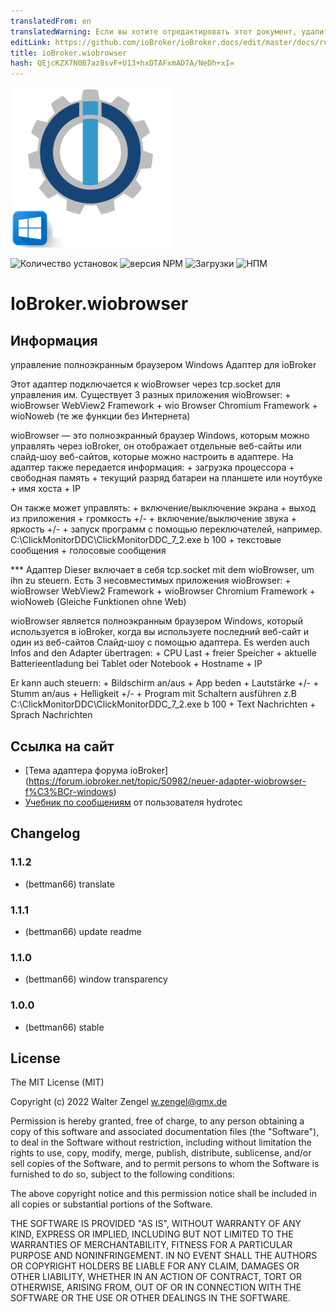 ```yaml
---
translatedFrom: en
translatedWarning: Если вы хотите отредактировать этот документ, удалите поле «translationFrom», в противном случае этот документ будет снова автоматически переведен
editLink: https://github.com/ioBroker/ioBroker.docs/edit/master/docs/ru/adapterref/iobroker.wiobrowser/README.md
title: ioBroker.wiobrowser
hash: QEjcKZX7N0B7az8svF+U13+hxDTAFxmAD7A/NeDh+xI=
---
```

![Логотип](../../../en/adapterref/iobroker.wiobrowser/admin/wiobrowser.png)

![Количество установок](http://iobroker.live/badges/wiobrowser-stable.svg)
![версия NPM](http://img.shields.io/npm/v/iobroker.wiobrowser.svg)
![Загрузки](https://img.shields.io/npm/dm/iobroker.wiobrowser.svg)
![НПМ](https://nodei.co/npm/iobroker.wiobrowser.png?downloads=true)

# IoBroker.wiobrowser
## Информация
управление полноэкранным браузером Windows Адаптер для ioBroker

Этот адаптер подключается к wioBrowser через tcp.socket для управления им. Существует 3 разных приложения wioBrowser: + wioBrowser WebView2 Framework + wio Browser Chromium Framework + wioNoweb (те же функции без Интернета)

wioBrowser — это полноэкранный браузер Windows, которым можно управлять через ioBroker, он отображает отдельные веб-сайты или слайд-шоу веб-сайтов, которые можно настроить в адаптере. На адаптер также передается информация: + загрузка процессора + свободная память + текущий разряд батареи на планшете или ноутбуке + имя хоста + IP

Он также может управлять: + включение/выключение экрана + выход из приложения + громкость +/- + включение/выключение звука + яркость +/- + запуск программ с помощью переключателей, например. C:\ClickMonitorDDC\ClickMonitorDDC_7_2.exe b 100 + текстовые сообщения + голосовые сообщения

*** Адаптер Dieser включает в себя tcp.socket mit dem wioBrowser, um ihn zu steuern. Есть 3 несовместимых приложения wioBrowser: + wioBrowser WebView2 Framework + wioBrowser Chromium Framework + wioNoweb (Gleiche Funktionen ohne Web)

wioBrowser является полноэкранным браузером Windows, который используется в ioBroker, когда вы используете последний веб-сайт и один из веб-сайтов Слайд-шоу с помощью адаптера. Es werden auch Infos and den Adapter übertragen: + CPU Last + freier Speicher + aktuelle Batterieentladung bei Tablet oder Notebook + Hostname + IP

Er kann auch steuern: + Bildschirm an/aus + App beden + Lautstärke +/- + Stumm an/aus + Helligkeit +/- + Program mit Schaltern ausführen z.B C:\ClickMonitorDDC\ClickMonitorDDC_7_2.exe b 100 + Text Nachrichten + Sprach Nachrichten

## Ссылка на сайт
* [Тема адаптера форума ioBroker] (https://forum.iobroker.net/topic/50982/neuer-adapter-wiobrowser-f%C3%BCr-windows)
* [Учебник по сообщениям](https://forum.iobroker.net/topic/51534/tutorial-wiobrowser-windows-desktop-popup-messages) от пользователя hydrotec

## Changelog
### 1.1.2
* (bettman66) translate

### 1.1.1
* (bettman66) update readme

### 1.1.0
* (bettman66) window transparency

### 1.0.0
* (bettman66) stable

## License
The MIT License (MIT)

Copyright (c) 2022 Walter Zengel <w.zengel@gmx.de>

Permission is hereby granted, free of charge, to any person obtaining a copy
of this software and associated documentation files (the "Software"), to deal
in the Software without restriction, including without limitation the rights
to use, copy, modify, merge, publish, distribute, sublicense, and/or sell
copies of the Software, and to permit persons to whom the Software is
furnished to do so, subject to the following conditions:

The above copyright notice and this permission notice shall be included in
all copies or substantial portions of the Software.

THE SOFTWARE IS PROVIDED "AS IS", WITHOUT WARRANTY OF ANY KIND, EXPRESS OR
IMPLIED, INCLUDING BUT NOT LIMITED TO THE WARRANTIES OF MERCHANTABILITY,
FITNESS FOR A PARTICULAR PURPOSE AND NONINFRINGEMENT. IN NO EVENT SHALL THE
AUTHORS OR COPYRIGHT HOLDERS BE LIABLE FOR ANY CLAIM, DAMAGES OR OTHER
LIABILITY, WHETHER IN AN ACTION OF CONTRACT, TORT OR OTHERWISE, ARISING FROM,
OUT OF OR IN CONNECTION WITH THE SOFTWARE OR THE USE OR OTHER DEALINGS IN
THE SOFTWARE.